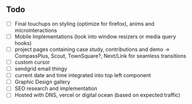 ## Todo
- [ ] Final touchups on styling (optimize for firefox), anims and microinteractions
- [ ] Mobile Implementations (look into window resizers or media query hooks)
- [ ] project pages containing case study, contributions and demo -> CompassPlus, Scout, TownSquare?, Next/Link for seamless transitions
- [ ] custom cursor
- [ ] sendgrid email thingy
- [ ] current date and time integrated into top left component
- [ ] Graphic Design gallery
- [ ] SEO research and implementation
- [ ] Hosted with DNS, vercel or digital ocean (based on expected traffic)
